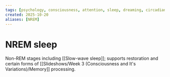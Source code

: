```yaml
---
tags: [psychology, consciousness, attention, sleep, dreaming, circadian-rhythms, psychoactive-drugs]
created: 2025-10-20
aliases: [NREM]
---
```

# NREM sleep

Non-REM stages including [[Slow-wave sleep]]; supports restoration and certain forms of [[Slideshows/Week 3 (Consciousness and It's Variations)/Memory]] processing.
